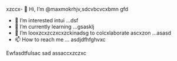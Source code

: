 xzccx- 👋 Hi, I’m @maxmokrhjv,sdcvbcvcxbmn gfd
- 👀 I’m interested intui ...dsf
- 🌱 I’m currently learning ...gsasklj
- 💞️ I’m looxzcxzczxcxzckinadsg to colcxlaborate ascxzon ...asasd
- 📫 How to reach me ...
asdjdfhfghvxc
<!---xsaaxsx
maxmokr/maxmokr cxvis a ✨ special ✨xa repository because its `README.md` (this file) appears on your GitHub profile.
You can click the Preview link to take a look at your changes.
--->
Ewfasdtfulsac
sad
assaccxzczxc
